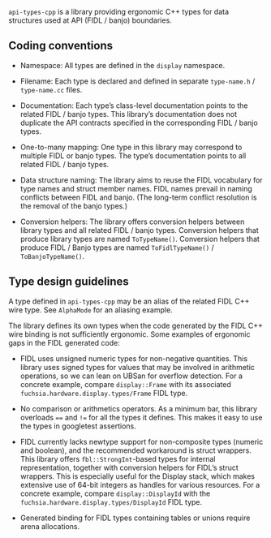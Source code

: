 <!-- Copyright 2023 The Fuchsia Authors. All rights reserved.
Use of this source code is governed by a BSD-style license that can be
found in the LICENSE file. -->

`api-types-cpp` is a library providing ergonomic C++ types for data structures
used at API (FIDL / banjo) boundaries.

## Coding conventions

- Namespace: All types are defined in the `display` namespace.

- Filename: Each type is declared and defined in separate `type-name.h` /
  `type-name.cc` files.

- Documentation: Each type’s class-level documentation points to the related
  FIDL / banjo types. This library’s documentation does not duplicate the API
  contracts specified in the corresponding FIDL / banjo types.

- One-to-many mapping: One type in this library may correspond to multiple FIDL
  or banjo types. The type’s documentation points to all related FIDL / banjo
  types.
- Data structure naming: The library aims to reuse the FIDL vocabulary for type
  names and struct member names. FIDL names prevail in naming conflicts between
  FIDL and banjo. (The long-term conflict resolution is the removal of the
  banjo types.)

- Conversion helpers: The library offers conversion helpers between library
  types and all related FIDL / banjo types. Conversion helpers that produce
  library types are named `ToTypeName()`. Conversion helpers that produce
  FIDL / Banjo types are named `ToFidlTypeName()` / `ToBanjoTypeName()`.

## Type design guidelines

A type defined in `api-types-cpp` may be an alias of the related FIDL C++ wire
type. See `AlphaMode` for an aliasing example.

The library defines its own types when the code generated by the FIDL C++ wire
binding is not sufficiently ergonomic. Some examples of ergonomic gaps in the
FIDL generated code:

- FIDL uses unsigned numeric types for non-negative quantities. This library
  uses signed types for values that may be involved in arithmetic operations,
  so we can lean on UBSan for overflow detection. For a concrete example,
  compare `display::Frame` with its associated `fuchsia.hardware.display.types/Frame`
  FIDL type.

- No comparison or arithmetics operators. As a minimum bar, this library
  overloads `==` and `!=` for all the types it defines. This makes it easy to
  use the types in googletest assertions.

- FIDL currently lacks newtype support for non-composite types (numeric and
  boolean), and the recommended workaround is struct wrappers. This library
  offers `fbl::StrongInt`-based types for internal representation, together
  with conversion helpers for FIDL’s struct wrappers. This is especially useful
  for the Display stack, which makes extensive use of 64-bit integers as
  handles for various resources. For a concrete example, compare
  `display::DisplayId` with the `fuchsia.hardware.display.types/DisplayId` FIDL
  type.

- Generated binding for FIDL types containing tables or unions require arena
  allocations.
